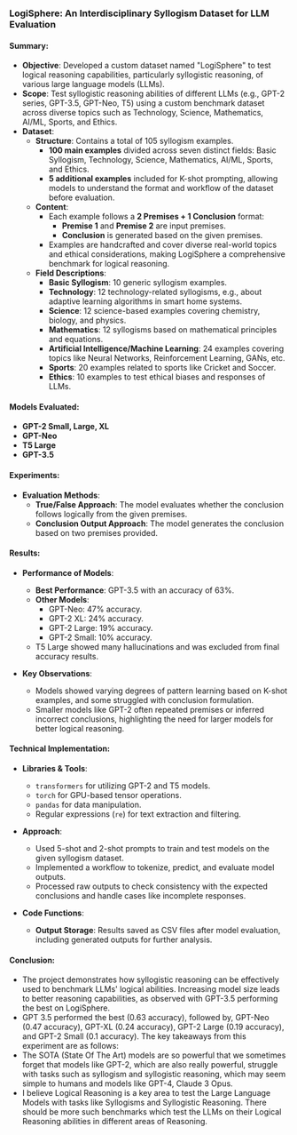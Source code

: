 ### LogiSphere: An Interdisciplinary Syllogism Dataset for LLM Evaluation


#### Summary:
- **Objective**: Developed a custom dataset named "LogiSphere" to test logical reasoning capabilities, particularly syllogistic reasoning, of various large language models (LLMs).
- **Scope**: Test syllogistic reasoning abilities of different LLMs (e.g., GPT-2 series, GPT-3.5, GPT-Neo, T5) using a custom benchmark dataset across diverse topics such as Technology, Science, Mathematics, AI/ML, Sports, and Ethics.
- **Dataset**:
  - **Structure**: Contains a total of 105 syllogism examples.
    - **100 main examples** divided across seven distinct fields: Basic Syllogism, Technology, Science, Mathematics, AI/ML, Sports, and Ethics.
    - **5 additional examples** included for K-shot prompting, allowing models to understand the format and workflow of the dataset before evaluation.
  - **Content**:
    - Each example follows a **2 Premises + 1 Conclusion** format:
      - **Premise 1** and **Premise 2** are input premises.
      - **Conclusion** is generated based on the given premises.
    - Examples are handcrafted and cover diverse real-world topics and ethical considerations, making LogiSphere a comprehensive benchmark for logical reasoning.
  - **Field Descriptions**:
    - **Basic Syllogism**: 10 generic syllogism examples.
    - **Technology**: 12 technology-related syllogisms, e.g., about adaptive learning algorithms in smart home systems.
    - **Science**: 12 science-based examples covering chemistry, biology, and physics.
    - **Mathematics**: 12 syllogisms based on mathematical principles and equations.
    - **Artificial Intelligence/Machine Learning**: 24 examples covering topics like Neural Networks, Reinforcement Learning, GANs, etc.
    - **Sports**: 20 examples related to sports like Cricket and Soccer.
    - **Ethics**: 10 examples to test ethical biases and responses of LLMs.

#### Models Evaluated:
- **GPT-2 Small, Large, XL**
- **GPT-Neo**
- **T5 Large**
- **GPT-3.5**

#### Experiments:
- **Evaluation Methods**:
  - **True/False Approach**: The model evaluates whether the conclusion follows logically from the given premises.
  - **Conclusion Output Approach**: The model generates the conclusion based on two premises provided.

#### Results:
- **Performance of Models**:
  - **Best Performance**: GPT-3.5 with an accuracy of 63%.
  - **Other Models**:
    - GPT-Neo: 47% accuracy.
    - GPT-2 XL: 24% accuracy.
    - GPT-2 Large: 19% accuracy.
    - GPT-2 Small: 10% accuracy.
  - T5 Large showed many hallucinations and was excluded from final accuracy results.

- **Key Observations**:
  - Models showed varying degrees of pattern learning based on K-shot examples, and some struggled with conclusion formulation.
  - Smaller models like GPT-2 often repeated premises or inferred incorrect conclusions, highlighting the need for larger models for better logical reasoning.

#### Technical Implementation:
- **Libraries & Tools**:
  - `transformers` for utilizing GPT-2 and T5 models.
  - `torch` for GPU-based tensor operations.
  - `pandas` for data manipulation.
  - Regular expressions (`re`) for text extraction and filtering.

- **Approach**:
  - Used 5-shot and 2-shot prompts to train and test models on the given syllogism dataset.
  - Implemented a workflow to tokenize, predict, and evaluate model outputs.
  - Processed raw outputs to check consistency with the expected conclusions and handle cases like incomplete responses.

- **Code Functions**:
  - **Output Storage**: Results saved as CSV files after model evaluation, including generated outputs for further analysis.

#### Conclusion:
- The project demonstrates how syllogistic reasoning can be effectively used to benchmark LLMs' logical abilities. Increasing model size leads to better reasoning capabilities, as observed with GPT-3.5 performing the best on LogiSphere.
- GPT 3.5 performed the best (0.63 accuracy), followed by, GPT-Neo (0.47 accuracy), GPT-XL (0.24 accuracy), GPT-2 Large (0.19 accuracy), and GPT-2 Small (0.1 accuracy).
The key takeaways from this experiment are as follows:
- The SOTA (State Of The Art) models are so powerful that we sometimes forget that models like GPT-2, which are also really powerful, struggle with tasks such as syllogism and syllogistic reasoning, which may seem simple to humans and models like GPT-4, Claude 3 Opus.
- I believe Logical Reasoning is a key area to test the Large Language Models with tasks like Syllogisms and Syllogistic Reasoning. There should be more such benchmarks which test the LLMs on their Logical Reasoning abilities in different areas of Reasoning.
